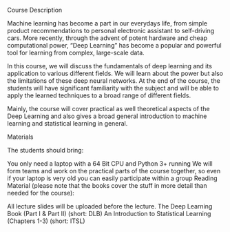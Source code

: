 Course Description

Machine learning has become a part in our everydays life, from simple product recommendations to personal electronic assistant to self-driving cars. More recently, through the advent of potent hardware and cheap computational power, “Deep Learning” has become a popular and powerful tool for learning from complex, large-scale data.

In this course, we will discuss the fundamentals of deep learning and its application to various different fields. We will learn about the power but also the limitations of these deep neural networks. At the end of the course, the students will have significant familiarity with the subject and will be able to apply the learned techniques to a broad range of different fields.

Mainly, the course will cover practical as well theoretical aspects of the Deep Learning and also gives a broad general introduction to machine learning and statistical learning in general.

Materials

The students should bring:

You only need a laptop with a 64 Bit CPU and Python 3+ running
We will form teams and work on the practical parts of the course together, so even if your laptop is very old you can easily participate within a group
Reading Material (please note that the books cover the stuff in more detail than needed for the course):

All lecture slides will be uploaded before the lecture.
The Deep Learning Book (Part I & Part II) (short: DLB)
An Introduction to Statistical Learning (Chapters 1-3) (short: ITSL)